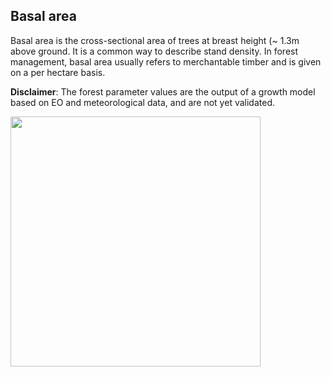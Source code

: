 ## Basal area

Basal area is the cross-sectional area of trees at breast height (~ 1.3m above ground. It is a common way to describe stand density. In forest management, basal area usually refers to merchantable timber and is given on a per hectare basis.

**Disclaimer**: The forest parameter values are the output of a growth model based on EO and meteorological data, and are not yet validated.

<img style="width:400px" src="data/gtif/images/legends/viridis.png"></img>

